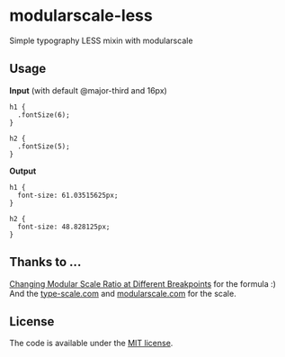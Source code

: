 # modularscale-less
Simple typography LESS mixin with modularscale

<a href=“#usage”></a>
## Usage
**Input** (with default @major-third and 16px)

    h1 {
      .fontSize(6);
    }
    
    h2 {
      .fontSize(5);
    }
    
**Output**

    h1 {
      font-size: 61.03515625px;
    }
    
    h2 {
      font-size: 48.828125px;
    }

<a href=“#thanks”></a>
## Thanks to ...
[Changing Modular Scale Ratio at Different Breakpoints](https://zellwk.com/blog/changing-modular-scale/) for the formula :) And the [type-scale.com](https://type-scale.com/) and [modularscale.com](https://www.modularscale.com) for the scale.

<a href=“#license”></a>
## License
The code is available under the [MIT license](LICENSE).
